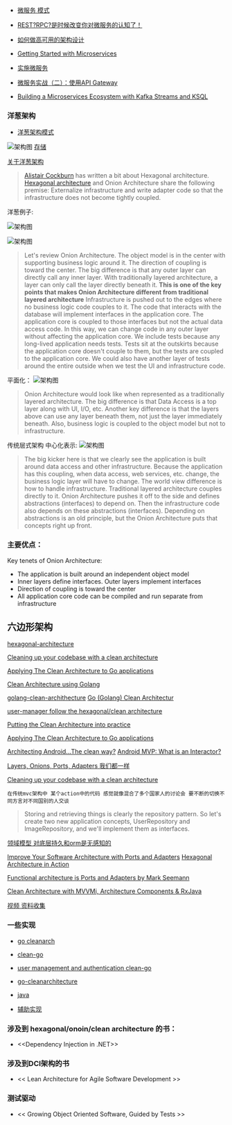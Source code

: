 - [微服务 模式](https://azure.microsoft.com/en-us/blog/design-patterns-for-microservices/)

- [REST?RPC?是时候改变你对微服务的认知了！ ](https://mp.weixin.qq.com/s/HTeQNU-1P-hWloEdjl1QYg)

- [如何做高可用的架构设计 ](https://mp.weixin.qq.com/s?__biz=MzI3OTUwMjM4MA==&mid=2247483756&idx=1&sn=7bda8ca7926977b12d4b8fd94cc72220&chksm=eb478a2fdc30033958dc7de381c0214c1d8073e707a287d75789fba73b2dcf046dff4c68c569#rd)

- [Getting Started with Microservices](https://blogs.oracle.com/developers/getting-started-with-microservices-part-one)

- [实施微服务](http://www.infoq.com/cn/articles/basis-frameworkto-implement-micro-service)

- [微服务实战（二）：使用API Gateway ](http://dockone.io/article/482)

- [Building a Microservices Ecosystem with Kafka Streams and KSQL](https://www.confluent.io/blog/building-a-microservices-ecosystem-with-kafka-streams-and-ksql/)

### 洋葱架构

- [洋葱架构模式](http://jeffreypalermo.com/blog/the-onion-architecture-part-1/)

![架构图](./assets/images/onion_arch.png "洋葱架构")
[存储](http://www.golangdevops.com/2017/09/05/abstracting-the-storage-layer/)

[关于洋葱架构](http://idiomaticgo.com/post/best-practice/server-project-layout/)

> [Alistair Cockburn](http://alistair.cockburn.us/index.php/Main_Page) has written a bit about Hexagonal architecture.  [Hexagonal architecture](http://alistair.cockburn.us/index.php/Hexagonal_architecture) and Onion Architecture share the following premise:  Externalize infrastructure and write adapter code so that the infrastructure does not become tightly coupled.

洋葱例子:

![架构图](./assets/images/onion_arch_pt2.png "洋葱架构")

![架构图](./assets/images/onion_arch_pt3.png "洋葱架构")
> Let's review Onion Architecture.  The object model is in the center with supporting business logic around it.  The direction of coupling is toward the center.  The big difference is that any outer layer can directly call any inner layer.   With traditionally layered architecture, a layer can only call the layer directly beneath it.  **This is one of the key points that makes Onion Architecture different from traditional layered architecture**
>  Infrastructure is pushed out to the edges where no business logic code couples to it.  The code that interacts with the database will implement interfaces in the application core.  The application core is coupled to those interfaces but not the actual data access code.  In this way, we can change code in any outer layer without affecting the application core.  We include tests because any long-lived application needs tests.  Tests sit at the outskirts because the application core doesn't couple to them, but the tests are coupled to the application core.  We could also have another layer of tests around the entire outside when we test the UI and infrastructure code.

平面化：
![架构图](./assets/images/onion_arch_flattened.png "洋葱架构")
>   Onion Architecture would look like when represented as a traditionally layered architecture.  The big difference is that Data Access is a top layer along with UI, I/O, etc.  Another key difference is that the layers above can use any layer beneath them, not just the layer immediately beneath.  Also, business logic is coupled to the object model but not to infrastructure.

传统层式架构 中心化表示:
![架构图](./assets/images/bad_layerd_arch.png "洋葱架构")
>   The big kicker here is that we clearly see the application is built around data access and other infrastructure.  Because the application has this coupling, when data access, web services, etc. change, the business logic layer will have to change.  The world view difference is how to handle infrastructure.  Traditional layered architecture couples directly to it.  Onion Architecture pushes it off to the side and defines abstractions (interfaces) to depend on.  Then the infrastructure code also depends on these abstractions (interfaces).  Depending on abstractions is an old principle, but the Onion Architecture puts that concepts right up front. 


### 主要优点：

Key tenets of Onion Architecture:

-    The application is built around an independent object model
-    Inner layers define interfaces.  Outer layers implement interfaces
- Direction of coupling is toward the center
-    All application core code can be compiled and run separate from infrastructure


##  六边形架构
[hexagonal-architecture](http://fideloper.com/hexagonal-architecture)

[Cleaning up your codebase with a clean architecture](https://dev.to/barryosull/cleaning-up-your-codebase-with-a-clean-architecture)

[Applying The Clean Architecture to Go applications](http://manuel.kiessling.net/2012/09/28/applying-the-clean-architecture-to-go-applications/)

[Clean Architecture using Golang](https://medium.com/@eminetto/clean-architecture-using-golang-b63587aa5e3f)

[golang-clean-archithecture](https://hackernoon.com/golang-clean-archithecture-efd6d7c43047)
[Go (Golang) Clean Architectur](https://github.com/bxcodec/go-clean-arch)

[user-manager follow the hexagonal/clean architecture](https://github.com/cgarvis/citizens)

[Putting the Clean Architecture into practice](https://geeks.uniplaces.com/putting-clean-architecture-into-practice-20c47d8c76de)

[Applying The Clean Architecture to Go applications](http://manuel.kiessling.net/2012/09/28/applying-the-clean-architecture-to-go-applications/)

[Architecting Android...The clean way?](https://fernandocejas.com/2014/09/03/architecting-android-the-clean-way/)
[Android MVP: What is an Interactor?](https://stackoverflow.com/questions/35746546/android-mvp-what-is-an-interactor)

[Layers, Onions, Ports, Adapters 我们都一样](http://blog.ploeh.dk/2013/12/03/layers-onions-ports-adapters-its-all-the-same/)

[Cleaning up your codebase with a clean architecture](https://dev.to/barryosull/cleaning-up-your-codebase-with-a-clean-architecture)
>
    在传统mvc架构中 某个action中的代码 感觉就像混合了多个国家人的讨论会 要不断的切换不同方言对不同国别的人交谈
> Storing and retrieving things is clearly the repository pattern. So let's create two new application concepts, UserRepository and ImageRepository, and we'll implement them as interfaces.    

[领域模型 对底层持久和orm是无感知的](https://medium.com/@johnkevinmbasco/domain-models-that-are-100-ignorant-of-persistence-and-orm-unaware-d8f7a8253c7b)

[Improve Your Software Architecture with Ports and Adapters](https://spin.atomicobject.com/2013/02/23/ports-adapters-software-architecture/)
[Hexagonal Architecture in Action](https://spin.atomicobject.com/2017/11/21/hexagonal-architecture/)

[Functional architecture is Ports and Adapters by Mark Seemann](http://blog.ploeh.dk/2016/03/18/functional-architecture-is-ports-and-adapters/)

[Clean Architecture with MVVMi, Architecture Components & RxJava](https://medium.com/@thereallukesimpson/clean-architecture-with-mvvmi-architecture-components-rxjava-8c5093337b43)

[视频 资料收集](https://medium.com/@johnkevinmbasco/domain-models-that-are-100-ignorant-of-persistence-and-orm-unaware-d8f7a8253c7b)

### 一些实现

- [go cleanarch](https://github.com/moul/cleanarch)
- [clean-go](https://github.com/CaptainCodeman/clean-go)
- [user management and authentication clean-go](https://github.com/cgarvis/citizens)
- [go-cleanarchitecture](https://github.com/manuelkiessling/go-cleanarchitecture)

- [java ](https://github.com/xpmatteo/birthday-greetings-kata)

- [辅助实现](https://github.com/dadamssg/commandbus)

### 涉及到 hexagonal/onoin/clean architecture 的书：

- <<Dependency Injection in .NET>>

### 涉及到DCI架构的书

- << Lean Architecture for Agile Software Development >>

### 测试驱动

- << Growing Object Oriented Software, Guided by Tests >>
